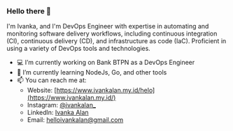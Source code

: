 ### Hello there 👋

I'm Ivanka, and I'm DevOps Engineer with expertise in automating and monitoring software delivery workflows, including continuous integration (CI), continuous delivery (CD), and infrastructure as code (IaC). Proficient in using a variety of DevOps tools and technologies.

- 💻 I’m currently working on Bank BTPN as a DevOps Engineer
- 📖 I’m currently learning NodeJs, Go, and other tools
- 📫 You can reach me at:
  - Website: [https://www.ivankalan.my.id/helo](https://www.ivankalan.my.id/)
  - Instagram: <a href="https://instagram.com/ivankalan_">@ivankalan_</a>
  - Linkedln: <a href="https://www.linkedin.com/in/ivankalan/">Ivanka Alan</a>
  - Email: <a href="mailto:helloivankalan@gmail.com">helloivankalan@gmail.com</a>
